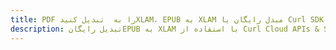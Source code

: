 ---title: PDF را به  تبدیل کنیدXLAM، EPUB به XLAM مبدل رایگان یا Curl SDKdescription: تبدیل رایگانEPUB به XLAM با استفاده از Curl Cloud APIs & SDK همچنین اسناد PDF را در Cloud ایجاد، ویرایش و رندر کنید.---